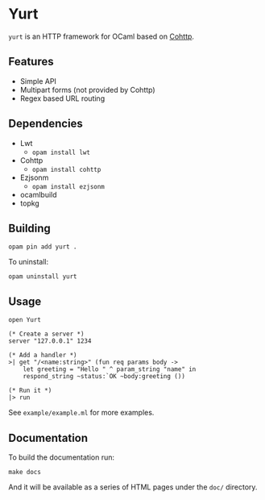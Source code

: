 Yurt
====

`yurt` is an HTTP framework for OCaml based on [Cohttp](https://github.com/mirage/ocaml-cohttp).

## Features

* Simple API
* Multipart forms (not provided by Cohttp)
* Regex based URL routing

## Dependencies

- Lwt
    - `opam install lwt`
- Cohttp
    - `opam install cohttp`
- Ezjsonm
    - `opam install ezjsonm`
- ocamlbuild
- topkg

## Building

    opam pin add yurt .

To uninstall:

    opam uninstall yurt

## Usage

    open Yurt

    (* Create a server *)
    server "127.0.0.1" 1234

    (* Add a handler *)
    >| get "/<name:string>" (fun req params body ->
        let greeting = "Hello " ^ param_string "name" in
        respond_string ~status:`OK ~body:greeting ())

    (* Run it *)
    |> run

See `example/example.ml` for more examples.

## Documentation

To build the documentation run:

    make docs

And it will be available as a series of HTML pages under the `doc/` directory.


